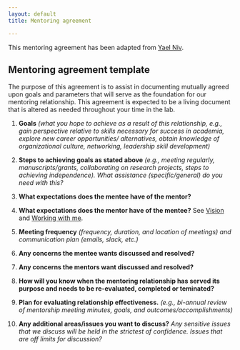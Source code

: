 ```yaml
---
layout: default
title: Mentoring agreement

---
```


This mentoring agreement has been adapted from [Yael Niv](https://docs.google.com/document/d/1_RfH4f23_5n2cKxqoItRJBE8PrGkHfuO7w-6P701gr8/edit). 

## Mentoring agreement template

The purpose of this agreement is to assist in documenting mutually agreed upon goals and parameters that will serve as the foundation for our mentoring relationship. This agreement is expected to be a living document that is altered as needed throughout your time in the lab. 

1. **Goals** _(what you hope to achieve as a result of this relationship, e.g., gain perspective relative to skills necessary for success in academia, explore new career opportunities/ alternatives, obtain knowledge of organizational culture, networking, leadership skill development)_

2. **Steps to achieving goals as stated above** _(e.g., meeting regularly, manuscripts/grants, collaborating on research projects, steps to achieving independence). What assistance (specific/general) do you need with this?_
3. **What expectations does the mentee have of the mentor?**
4. **What expectations does the mentor have of the mentee?** See [Vision](https://anne-urai.github.io/lab_wiki/Vision.html) and [Working with me](https://anne-urai.github.io/lab_wiki/Working_with_me.html).
5. **Meeting frequency** _(frequency, duration, and location of meetings) and communication plan (emails, slack, etc.)_
6. **Any concerns the mentee wants discussed and resolved?**
7. **Any concerns the mentors want discussed and resolved?**
8. **How will you know when the mentoring relationship has served its purpose and needs to be re-evaluated, completed or teminated?**
9. **Plan for evaluating relationship effectiveness.** _(e.g., bi-annual review of mentorship meeting minutes, goals, and outcomes/accomplishments)_
10. **Any additional areas/issues you want to discuss?** _Any sensitive issues that we discuss will be held in the strictest of confidence. Issues that are off limits for discussion?_
